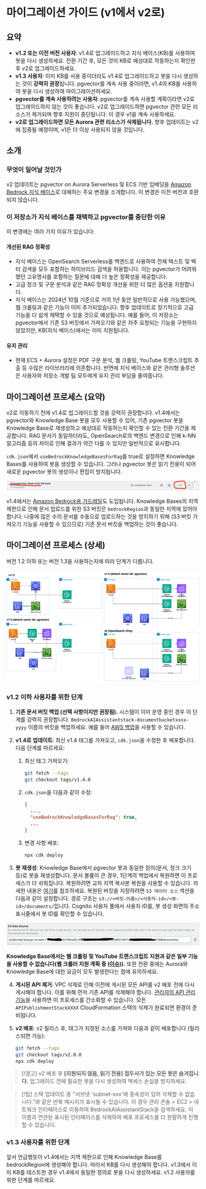 # 마이그레이션 가이드 (v1에서 v2로)

## 요약

- **v1.2 또는 이전 버전 사용자**: v1.4로 업그레이드하고 지식 베이스(KB)를 사용하여 봇을 다시 생성하세요. 전환 기간 후, 모든 것이 KB로 예상대로 작동하는지 확인한 후 v2로 업그레이드하세요.
- **v1.3 사용자**: 이미 KB를 사용 중이더라도 v1.4로 업그레이드하고 봇을 다시 생성하는 것이 **강력히 권장**됩니다. pgvector를 계속 사용 중이라면, v1.4의 KB를 사용하여 봇을 다시 생성하여 마이그레이션하세요.
- **pgvector를 계속 사용하려는 사용자**: pgvector를 계속 사용할 계획이라면 v2로 업그레이드하지 않는 것이 좋습니다. v2로 업그레이드하면 pgvector 관련 모든 리소스가 제거되며 향후 지원이 중단됩니다. 이 경우 v1을 계속 사용하세요.
- **v2로 업그레이드하면 모든 Aurora 관련 리소스가 삭제됩니다.** 향후 업데이트는 v2에 집중될 예정이며, v1은 더 이상 사용되지 않을 것입니다.

## 소개

### 무엇이 일어날 것인가

v2 업데이트는 pgvector on Aurora Serverless 및 ECS 기반 임베딩을 [Amazon Bedrock 지식 베이스](https://docs.aws.amazon.com/bedrock/latest/userguide/knowledge-base.html)로 대체하는 주요 변경을 소개합니다. 이 변경은 이전 버전과 호환되지 않습니다.

### 이 저장소가 지식 베이스를 채택하고 pgvector를 중단한 이유

이 변경에는 여러 가지 이유가 있습니다:

#### 개선된 RAG 정확성

- 지식 베이스는 OpenSearch Serverless를 백엔드로 사용하여 전체 텍스트 및 벡터 검색을 모두 포함하는 하이브리드 검색을 허용합니다. 이는 pgvector가 어려워했던 고유명사를 포함하는 질문에 대해 더 높은 정확성을 제공합니다.
- 고급 청크 및 구문 분석과 같은 RAG 정확성 개선을 위한 더 많은 옵션을 지원합니다.
- 지식 베이스는 2024년 10월 기준으로 거의 1년 동안 일반적으로 사용 가능했으며, 웹 크롤링과 같은 기능이 이미 추가되었습니다. 향후 업데이트로 장기적으로 고급 기능을 더 쉽게 채택할 수 있을 것으로 예상됩니다. 예를 들어, 이 저장소는 pgvector에서 기존 S3 버킷에서 가져오기와 같은 자주 요청되는 기능을 구현하지 않았지만, KB(지식 베이스)에서는 이미 지원됩니다.

#### 유지 관리

- 현재 ECS + Aurora 설정은 PDF 구문 분석, 웹 크롤링, YouTube 트랜스크립트 추출 등 수많은 라이브러리에 의존합니다. 반면에 지식 베이스와 같은 관리형 솔루션은 사용자와 저장소 개발 팀 모두에게 유지 관리 부담을 줄여줍니다.

## 마이그레이션 프로세스 (요약)

v2로 이동하기 전에 v1.4로 업그레이드할 것을 강력히 권장합니다. v1.4에서는 pgvector와 Knowledge Base 봇을 모두 사용할 수 있어, 기존 pgvector 봇을 Knowledge Base로 재생성하고 예상대로 작동하는지 확인할 수 있는 전환 기간을 제공합니다. RAG 문서가 동일하더라도, OpenSearch로의 백엔드 변경으로 인해 k-NN 알고리즘 등의 차이로 인해 결과가 약간 다를 수 있지만 일반적으로 유사합니다.

`cdk.json`에서 `useBedrockKnowledgeBasesForRag`를 true로 설정하면 Knowledge Bases를 사용하여 봇을 생성할 수 있습니다. 그러나 pgvector 봇은 읽기 전용이 되어 새로운 pgvector 봇의 생성이나 편집이 방지됩니다.

![](../imgs/v1_to_v2_readonly_bot.png)

v1.4에서는 [Amazon Bedrock용 가드레일](https://aws.amazon.com/jp/bedrock/guardrails/)도 도입됩니다. Knowledge Bases의 지역 제한으로 인해 문서 업로드를 위한 S3 버킷은 `bedrockRegion`과 동일한 지역에 있어야 합니다. 나중에 많은 수의 문서를 수동으로 업로드하는 것을 방지하기 위해 (S3 버킷 가져오기 기능을 사용할 수 있으므로) 기존 문서 버킷을 백업하는 것이 좋습니다.

## 마이그레이션 프로세스 (상세)

버전 1.2 이하 또는 버전 1.3을 사용하는지에 따라 단계가 다릅니다.

![](../imgs/v1_to_v2_arch.png)

### v1.2 이하 사용자를 위한 단계

1. **기존 문서 버킷 백업 (선택 사항이지만 권장됨).** 시스템이 이미 운영 중인 경우 이 단계를 강력히 권장합니다. `BedrockAIAssistantstack-documentbucketxxxx-yyyy` 이름의 버킷을 백업하세요. 예를 들어 [AWS 백업](https://docs.aws.amazon.com/aws-backup/latest/devguide/s3-backups.html)을 사용할 수 있습니다.

2. **v1.4로 업데이트**: 최신 v1.4 태그를 가져오고, `cdk.json`을 수정한 후 배포합니다. 다음 단계를 따르세요:

   1. 최신 태그 가져오기:
      ```bash
      git fetch --tags
      git checkout tags/v1.4.0
      ```
   2. `cdk.json`을 다음과 같이 수정:
      ```json
      {
        ...,
        "useBedrockKnowledgeBasesForRag": true,
        ...
      }
      ```
   3. 변경 사항 배포:
      ```bash
      npx cdk deploy
      ```

3. **봇 재생성**: Knowledge Base에서 pgvector 봇과 동일한 정의(문서, 청크 크기 등)로 봇을 재생성합니다. 문서 볼륨이 큰 경우, 1단계의 백업에서 복원하면 이 프로세스가 더 쉬워집니다. 복원하려면 교차 지역 복사본 복원을 사용할 수 있습니다. 자세한 내용은 [여기](https://docs.aws.amazon.com/aws-backup/latest/devguide/restoring-s3.html)를 참조하세요. 복원된 버킷을 지정하려면 `S3 데이터 소스` 섹션을 다음과 같이 설정합니다. 경로 구조는 `s3://<버킷-이름>/<사용자-id>/<봇-id>/documents/`입니다. Cognito 사용자 풀에서 사용자 ID를, 봇 생성 화면의 주소 표시줄에서 봇 ID를 확인할 수 있습니다.

![](../imgs/v1_to_v2_KB_s3_source.png)

**Knowledge Base에서는 웹 크롤링 및 YouTube 트랜스크립트 지원과 같은 일부 기능을 사용할 수 없습니다(웹 크롤러 지원 계획 중 ([이슈](https://github.com/aws-samples/bedrock-chat/issues/557))).** 또한 전환 중에는 Aurora와 Knowledge Base에 대한 요금이 모두 발생한다는 점에 유의하세요.

4. **게시된 API 제거**: VPC 삭제로 인해 이전에 게시된 모든 API를 v2 배포 전에 다시 게시해야 합니다. 이를 위해 먼저 기존 API를 삭제해야 합니다. [관리자의 API 관리 기능](../ADMINISTRATOR_ko-KR.md)을 사용하면 이 프로세스를 간소화할 수 있습니다. 모든 `APIPublishmentStackXXXX` CloudFormation 스택의 삭제가 완료되면 환경이 준비됩니다.

5. **v2 배포**: v2 릴리스 후, 태그가 지정된 소스를 가져와 다음과 같이 배포합니다 (릴리스되면 가능):
   ```bash
   git fetch --tags
   git checkout tags/v2.0.0
   npx cdk deploy
   ```

> [!경고]
> v2 배포 후 **[지원되지 않음, 읽기 전용] 접두사가 있는 모든 봇은 숨겨집니다.** 업그레이드 전에 필요한 봇을 다시 생성하여 액세스 손실을 방지하세요.

> [!팁]
> 스택 업데이트 중 "서브넷 'subnet-xxx'에 종속성이 있어 삭제할 수 없습니다."와 같은 반복 메시지가 표시될 수 있습니다. 이 경우 관리 콘솔 > EC2 > 네트워크 인터페이스로 이동하여 BedrockAIAssistantStack을 검색하세요. 이 이름과 연관된 표시된 인터페이스를 삭제하여 배포 프로세스를 더 원활하게 진행할 수 있습니다.

### v1.3 사용자를 위한 단계

앞서 언급했듯이 v1.4에서는 지역 제한으로 인해 Knowledge Base를 bedrockRegion에 생성해야 합니다. 따라서 KB를 다시 생성해야 합니다. v1.3에서 이미 KB를 테스트한 경우 v1.4에서 동일한 정의로 봇을 다시 생성하세요. v1.2 사용자를 위한 단계를 따르세요.